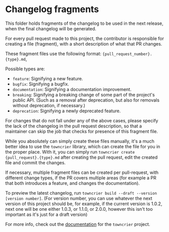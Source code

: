 # Changelog fragments

This folder holds fragments of the changelog to be used in the next release, when the final changelog will be
generated.

For every pull request made to this project, the contributor is responsible for creating a file (fragment), with
a short description of what that PR changes.

These fragment files use the following format: `{pull_request_number}.{type}.md`,

Possible types are:
- `feature`: Signifying a new feature.
- `bugfix`: Signifying a bugfix.
- `documentation`: Signifying a documentation improvement.
- `breaking`: Signifying a breaking change of some part of the project's public API. (Such as a removal after
  deprecation, but also for removals without deprecation, if necessary.)
- `deprecation`: Signifying a newly deprecated feature.

For changes that do not fall under any of the above cases, please specify the lack of the changelog in the pull request
description, so that a maintainer can skip the job that checks for presence of this fragment file.

While you absolutely can simply create these files manually, it's a much better idea to use the `towncrier` library,
which can create the file for you in the proper place. With it, you can simply run `towncrier create
{pull_request}.{type}.md` after creating the pull request, edit the created file and commit the changes.

If necessary, multiple fragment files can be created per pull-request, with different change types, if the PR covers
multiple areas (for example a PR that both introduces a feature, and changes the documentation).

To preview the latest changelog, run `towncrier build --draft --version [version number]`. (For version number, you can
use whatever the next version of this project should be, for example, if the current version is 1.0.2, next one will be
one either 1.0.3, or 1.1.0, or 2.0.0, however this isn't too important as it's just for a draft version)

For more info, check out the [documentation](https://towncrier.readthedocs.io/en/latest/tutorial.html) for the
`towncrier` project.
